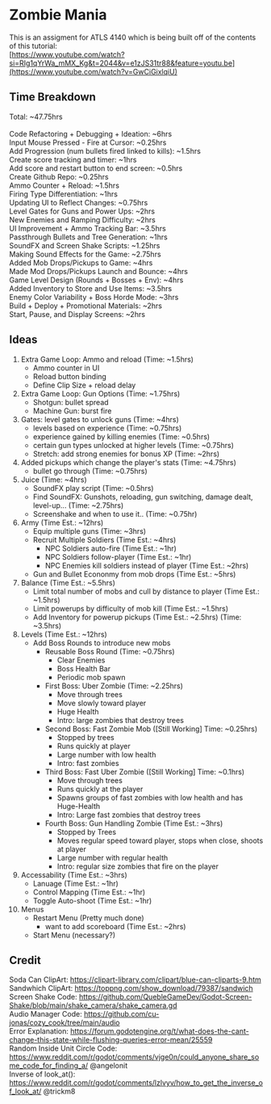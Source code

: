 # Zombie Mania
This is an assigment for ATLS 4140 which is being built off of the contents of this tutorial:  
[https://www.youtube.com/watch?si=RIg1qYrWa_mMX_Kg&t=2044&v=e1zJS31tr88&feature=youtu.be](https://www.youtube.com/watch?v=GwCiGixlqiU)


## Time Breakdown
Total: ~47.75hrs\
<br/>
Code Refactoring + Debugging + Ideation: ~6hrs  
Input Mouse Pressed - Fire at Cursor: ~0.25hrs  
Add Progression (num bullets fired linked to kills): ~1.5hrs  
Create score tracking and timer: ~1hrs  
Add score and restart button to end screen: ~0.5hrs  
Create Github Repo: ~0.25hrs   
Ammo Counter + Reload: ~1.5hrs  
Firing Type Differentiation: ~1hrs  
Updating UI to Reflect Changes: ~0.75hrs  
Level Gates for Guns and Power Ups: ~2hrs  
New Enemies and Ramping Difficulty: ~2hrs  
UI Improvement + Ammo Tracking Bar: ~3.5hrs  
Passthrough Bullets and Tree Generation: ~1hrs  
SoundFX and Screen Shake Scripts: ~1.25hrs  
Making Sound Effects for the Game: ~2.75hrs  
Added Mob Drops/Pickups to Game: ~4hrs  
Made Mod Drops/Pickups Launch and Bounce: ~4hrs  
Game Level Design (Rounds + Bosses + Env): ~4hrs  
Added Inventory to Store and Use Items: ~3.5hrs  
Enemy Color Variability + Boss Horde Mode: ~3hrs  
Build + Deploy + Promotional Materials: ~2hrs  
Start, Pause, and Display Screens: ~2hrs

## Ideas
1. Extra Game Loop: Ammo and reload (Time: ~1.5hrs)
   - Ammo counter in UI  
   - Reload button binding
   - Define Clip Size + reload delay 
2. Extra Game Loop: Gun Options (Time: ~1.75hrs)
   - Shotgun: bullet spread
   - Machine Gun: burst fire
3. Gates: level gates to unlock guns (Time: ~4hrs)
   - levels based on experience (Time: ~0.75hrs)
   - experience gained by killing enemies (Time: ~0.5hrs)
   - certain gun types unlocked at higher levels (Time: ~0.75hrs)
   - Stretch: add strong enemies for bonus XP (Time: ~2hrs)
4. Added pickups which change the player's stats (Time: ~4.75hrs)
   - bullet go through (Time: ~0.75hrs)
5. Juice (Time: ~4hrs)
   - SoundFX play script (Time: ~0.5hrs)
   - Find SoundFX: Gunshots, reloading, gun switching, damage dealt, level-up... (Time: ~2.75hrs)
   - Screenshake and when to use it.. (Time: ~0.75hr)
6. Army (Time Est.: ~12hrs)
   - Equip multiple guns (Time: ~3hrs)
   - Recruit Multiple Soldiers (Time Est.: ~4hrs)
     - NPC Soldiers auto-fire (Time Est.: ~1hr)
     - NPC Soldiers follow-player (Time Est.: ~1hr)
     - NPC Enemies kill soldiers instead of player (Time Est.: ~2hrs)
   - Gun and Bullet Econonmy from mob drops (Time Est.: ~5hrs)
7. Balance (Time Est.: ~5.5hrs)
   - Limit total number of mobs and cull by distance to player (Time Est.: ~1.5hrs)
   - Limit powerups by difficulty of mob kill (Time Est.: ~1.5hrs)
   - Add Inventory for powerup pickups (Time Est.: ~2.5hrs) (Time: ~3.5hrs)
8. Levels (Time Est.: ~12hrs)
   - Add Boss Rounds to introduce new mobs 
     - Reusable Boss Round (Time: ~0.75hrs)
       - Clear Enemies
       - Boss Health Bar
       - Periodic mob spawn
     - First Boss: Uber Zombie (Time: ~2.25hrs)
       - Move through trees
       - Move slowly toward player
       - Huge Health
       - Intro: large zombies that destroy trees
     - Second Boss: Fast Zombie Mob ([Still Working] Time: ~0.25hrs)
       - Stopped by trees
       - Runs quickly at player
       - Large number with low health
       - Intro: fast zombies
     - Third Boss: Fast Uber Zombie ([Still Working] Time: ~0.1hrs)
       - Move through trees
       - Runs quickly at the player    
       - Spawns groups of fast zombies with low health and has Huge-Health
       - Intro: Large fast zombies that destroy trees
     - Fourth Boss: Gun Handling Zombie (Time Est.: ~3hrs)
       - Stopped by Trees
       - Moves regular speed toward player, stops when close, shoots at player
       - Large number with regular health
       - Intro: regular size zombies that fire on the player
9. Accessability (Time Est.: ~3hrs)
   - Lanuage (Time Est.: ~1hr)
   - Control Mapping (Time Est.: ~1hr)
   - Toggle Auto-shoot (Time Est.: ~1hr)
10. Menus
    - Restart Menu (Pretty much done)
      - want to add scoreboard (Time Est.: ~2hrs)
    - Start Menu (necessary?)

## Credit
Soda Can ClipArt: https://clipart-library.com/clipart/blue-can-cliparts-9.htm  
Sandwhich ClipArt: https://toppng.com/show_download/79387/sandwich  
Screen Shake Code: https://github.com/QuebleGameDev/Godot-Screen-Shake/blob/main/shake_camera/shake_camera.gd  
Audio Manager Code: https://github.com/cu-jonas/cozy_cook/tree/main/audio  
Error Explanation: https://forum.godotengine.org/t/what-does-the-cant-change-this-state-while-flushing-queries-error-mean/25559  
Random Inside Unit Circle Code: https://www.reddit.com/r/godot/comments/vjge0n/could_anyone_share_some_code_for_finding_a/ @angelonit  
Inverse of look_at(): https://www.reddit.com/r/godot/comments/lzlvyv/how_to_get_the_inverse_of_look_at/ @trickm8

